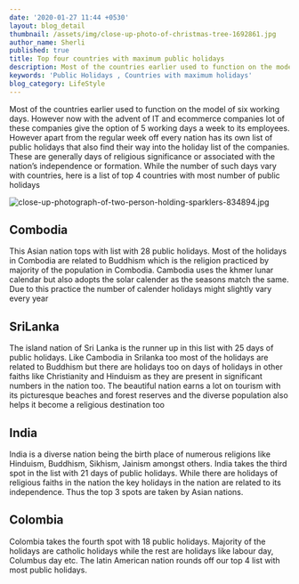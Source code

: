 ```yaml
---
date: '2020-01-27 11:44 +0530'
layout: blog_detail
thumbnail: /assets/img/close-up-photo-of-christmas-tree-1692861.jpg
author_name: Sherli
published: true
title: Top four countries with maximum public holidays
description: Most of the countries earlier used to function on the model of six...
keywords: 'Public Holidays , Countries with maximum holidays'
blog_category: LifeStyle
---
```


Most of the countries earlier used to function on the model of six working days. However now with the advent of IT and ecommerce companies lot of these companies give the option of 5 working days a week to its employees. However apart from the regular week off every nation has its own list of public holidays that also find their way into the holiday list of the companies. These are generally days of religious significance or associated with the nation’s independence or formation. While the number of such days vary with countries, here is a list of top 4 countries with most number of public holidays

![close-up-photograph-of-two-person-holding-sparklers-834894.jpg]({{site.baseurl}}/assets/img/close-up-photograph-of-two-person-holding-sparklers-834894.jpg)


## Combodia
This Asian nation tops with list with 28 public holidays. Most of the holidays in Combodia are related to Buddhism which is the religion practiced by majority of the population in Combodia. Cambodia uses the khmer lunar calendar but also adopts the solar calender as the seasons match the same. Due to this practice the number of calender holidays might slightly vary every year

## SriLanka
The island nation of Sri Lanka is the runner up in this list with 25 days of public holidays. Like Cambodia in Srilanka too most of the holidays are related to Buddhism but there are holidays too on days of holidays in other faiths like Christianity and Hinduism as they are present in significant numbers in the nation too.  The beautiful nation earns a lot on tourism with its picturesque beaches and forest reserves and the diverse population also helps it become a religious destination too

## India
India is a diverse nation being the birth place of numerous religions like Hinduism, Buddhism, Sikhism, Jainism amongst others. India takes the third spot in the list with 21 days of public holidays. While there are holidays of religious faiths in the nation the key holidays in the nation are related to its independence. Thus the top 3 spots are taken by Asian nations.

## Colombia
Colombia takes the fourth spot with 18 public holidays. Majority of the holidays are catholic holidays while the rest are holidays like labour day, Columbus day etc. The latin American nation rounds off our top 4 list with most public holidays.
